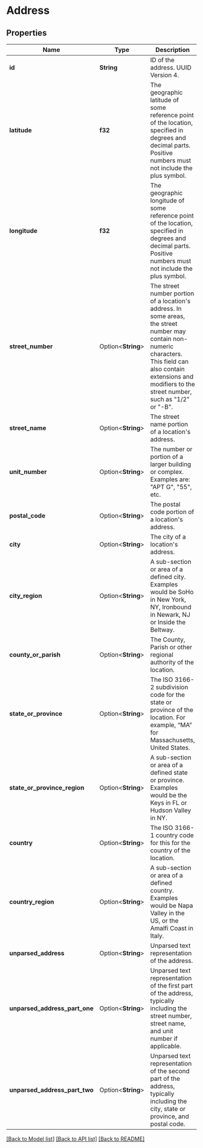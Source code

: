 # Address

## Properties

Name | Type | Description | Notes
------------ | ------------- | ------------- | -------------
**id** | **String** | ID of the address. UUID Version 4. | 
**latitude** | **f32** | The geographic latitude of some reference point of the location, specified in degrees and decimal parts. Positive numbers must not include the plus symbol. | 
**longitude** | **f32** | The geographic longitude of some reference point of the location, specified in degrees and decimal parts. Positive numbers must not include the plus symbol. | 
**street_number** | Option<**String**> | The street number portion of a location's address. In some areas, the street number may contain non-numeric characters. This field can also contain extensions and modifiers to the street number, such as \"1/2\" or \"-B\". | [optional]
**street_name** | Option<**String**> | The street name portion of a location's address. | [optional]
**unit_number** | Option<**String**> | The number or portion of a larger building or complex. Examples are: \"APT G\", \"55\", etc. | [optional]
**postal_code** | Option<**String**> | The postal code portion of a location's address. | [optional]
**city** | Option<**String**> | The city of a location's address. | [optional]
**city_region** | Option<**String**> | A sub-section or area of a defined city. Examples would be SoHo in New York, NY, Ironbound in Newark, NJ or Inside the Beltway. | [optional]
**county_or_parish** | Option<**String**> | The County, Parish or other regional authority of the location. | [optional]
**state_or_province** | Option<**String**> | The ISO 3166-2 subdivision code for the state or province of the location. For example, “MA” for Massachusetts, United States. | [optional]
**state_or_province_region** | Option<**String**> | A sub-section or area of a defined state or province. Examples would be the Keys in FL or Hudson Valley in NY. | [optional]
**country** | Option<**String**> | The ISO 3166-1 country code for this for the country of the location. | [optional]
**country_region** | Option<**String**> | A sub-section or area of a defined country. Examples would be Napa Valley in the US, or the Amalfi Coast in Italy. | [optional]
**unparsed_address** | Option<**String**> | Unparsed text representation of the address.  | [optional]
**unparsed_address_part_one** | Option<**String**> | Unparsed text representation of the first part of the address, typically including the street number, street name, and unit number if applicable.   | [optional]
**unparsed_address_part_two** | Option<**String**> | Unparsed text representation of the second part of the address, typically including the city, state or province, and postal code.   | [optional]

[[Back to Model list]](../README.md#documentation-for-models) [[Back to API list]](../README.md#documentation-for-api-endpoints) [[Back to README]](../README.md)


